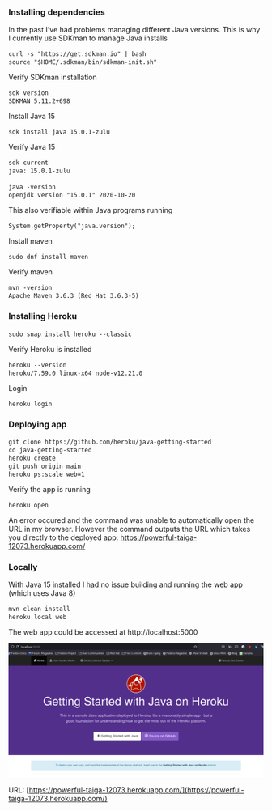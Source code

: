 ### Installing dependencies
In the past I've had problems managing different Java versions. This is why I currently use SDKman to manage Java installs

```
curl -s "https://get.sdkman.io" | bash
source "$HOME/.sdkman/bin/sdkman-init.sh"
```

Verify SDKman installation

```
sdk version
SDKMAN 5.11.2+698
```

Install Java 15

```
sdk install java 15.0.1-zulu
```

Verify Java 15

```
sdk current
java: 15.0.1-zulu

java -version
openjdk version "15.0.1" 2020-10-20
```

This also verifiable within Java programs running

```
System.getProperty("java.version");
```

Install maven
```
sudo dnf install maven
```

Verify maven
```
mvn -version
Apache Maven 3.6.3 (Red Hat 3.6.3-5)
```

### Installing Heroku

```
sudo snap install heroku --classic
```

Verify Heroku is installed

```
heroku --version
heroku/7.59.0 linux-x64 node-v12.21.0
```

Login

```
heroku login
```

### Deploying app
```
git clone https://github.com/heroku/java-getting-started
cd java-getting-started
heroku create
git push origin main
heroku ps:scale web=1
```

Verify the app is running

```
heroku open
```

An error occured and the command was unable to automatically open the URL in my browser. However the command outputs the URL which takes you directly to the deployed app: https://powerful-taiga-12073.herokuapp.com/


### Locally

With Java 15 installed I had no issue building and running the web app (which uses Java 8)

```
mvn clean install
heroku local web
```

The web app could be accessed at http://localhost:5000

![](app.png)

URL: [https://powerful-taiga-12073.herokuapp.com/](https://powerful-taiga-12073.herokuapp.com/)


